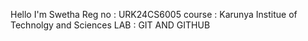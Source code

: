 Hello I'm Swetha
Reg no : URK24CS6005
course : Karunya Institue of Technolgy and Sciences
LAB : GIT AND GITHUB
